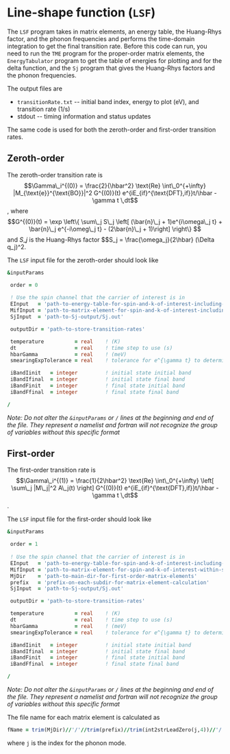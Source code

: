 # Line-shape function (`LSF`)

The `LSF` program takes in matrix elements, an energy table, the Huang-Rhys factor, and the phonon frequencies and performs the time-domain integration to get the final transition rate. Before this code can run, you need to run the `TME` program for the proper-order matrix elements, the `EnergyTabulator` program to get the table of energies for plotting and for the delta function, and the `Sj` program that gives the Huang-Rhys factors and the phonon frequencies. 

The output files are 
  * `transitionRate.txt` -- initial band index, energy to plot (eV), and transition rate (1/s)
  * stdout -- timing information and status updates

The same code is used for both the zeroth-order and first-order transition rates. 

## Zeroth-order

The zeroth-order transition rate is $$\Gamma\_i^{(0)} = \frac{2}{\hbar^2} \text{Re} \int\_0^{+\infty} |M_{\text{e}}^{\text{BO}}|^2 G^{(0)}(t) e^{iE_{if}^{\text{DFT},if}}t/\hbar - \gamma t \,dt$$, where $$G^{(0)}(t) = \exp \left\{ \sum\_j S\_j \left[ (\bar{n}\_j + 1)e^{i\omega\_j t} + \bar{n}\_j e^{-i\omeg\_j t} - (2\bar{n}\_j + 1)\right] \right\} $$ and $S\_j$ is the Huang-Rhys factor $$S\_j = \frac{\omega\_j}{2\hbar} (\Delta q\_j)^2.

The `LSF` input file for the zeroth-order should look like
```f90
&inputParams

 order = 0
 
 ! Use the spin channel that the carrier of interest is in
 EInput   = 'path-to-energy-table-for-spin-and-k-of-interest-including-file-name' 
 MifInput = 'path-to-matrix-element-for-spin-and-k-of-interest-including-file-name' 
 SjInput  = 'path-to-Sj-output/Sj.out' 

 outputDir = 'path-to-store-transition-rates'

 temperature          = real    ! (K)
 dt                   = real    ! time step to use (s) 
 hbarGamma            = real    ! (meV)
 smearingExpTolerance = real    ! tolerance for e^{\gamma t} to determine max time

 iBandIinit   = integer         ! initial state initial band
 iBandIfinal  = integer         ! initial state final band
 iBandFinit   = integer         ! final state initial band
 iBandFfinal  = integer         ! final state final band

/
```

_Note: Do not alter the `&inputParams` or `/` lines at the beginning and end of the file. They represent a namelist and fortran will not recognize the group of variables without this specific format_

## First-order

The first-order transition rate is $$\Gamma\_i^{(1)} = \frac{1}{2\hbar^2} \text{Re} \int\_0^{+\infty} \left[ \sum\_j |M\_j|^2 A\_j(t) \right] G^{(0)}(t) e^{iE_{if}^{\text{DFT},if}}t/\hbar - \gamma t \,dt$$.

The `LSF` input file for the first-order should look like
```f90
&inputParams

 order = 1
 
 ! Use the spin channel that the carrier of interest is in
 EInput   = 'path-to-energy-table-for-spin-and-k-of-interest-including-file-name' 
 MifInput = 'path-to-matrix-element-for-spin-and-k-of-interest-within-subdir-including-file-name' 
 MjDir    = 'path-to-main-dir-for-first-order-matrix-elements'
 prefix   = 'prefix-on-each-subdir-for-matrix-element-calculation'
 SjInput  = 'path-to-Sj-output/Sj.out' 

 outputDir = 'path-to-store-transition-rates'

 temperature          = real    ! (K)
 dt                   = real    ! time step to use (s) 
 hbarGamma            = real    ! (meV)
 smearingExpTolerance = real    ! tolerance for e^{\gamma t} to determine max time

 iBandIinit   = integer         ! initial state initial band
 iBandIfinal  = integer         ! initial state final band
 iBandFinit   = integer         ! final state initial band
 iBandFfinal  = integer         ! final state final band

/
```

_Note: Do not alter the `&inputParams` or `/` lines at the beginning and end of the file. They represent a namelist and fortran will not recognize the group of variables without this specific format_

The file name for each matrix element is calculated as 
```f90
fName = trim(MjDir)//'/'//trim(prefix)//trim(int2strLeadZero(j,4))//'/'//trim(MifInput)
```
where `j` is the index for the phonon mode.

